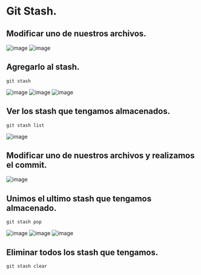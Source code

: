# Git Stash.
## Modificar uno de nuestros archivos.
![image](https://github.com/user-attachments/assets/7adccdbd-023b-4622-b489-b845f1b6a1b2)
![image](https://github.com/user-attachments/assets/4e76c531-a4b5-4698-a307-2fb35fa1fb0d)

## Agregarlo al stash.
```
git stash
```
![image](https://github.com/user-attachments/assets/1375f609-b403-4a05-bee8-9d59f0bf0eba)
![image](https://github.com/user-attachments/assets/56c2f77b-70bc-47a7-8a3f-b8865ddf985e)
![image](https://github.com/user-attachments/assets/9d4991cb-1b9f-4f6f-bb39-54d12e606fc2)

## Ver los stash que tengamos almacenados.
```
git stash list
```
![image](https://github.com/user-attachments/assets/7a00c922-b63b-4244-b0b4-ac881a1ea5fa)

## Modificar uno de nuestros archivos y realizamos el commit.
![image](https://github.com/user-attachments/assets/3a222486-d2bd-495d-9930-61caef9b0bb3)

## Unimos el ultimo stash que tengamos almacenado.
```
git stash pop
```
![image](https://github.com/user-attachments/assets/303bf71c-d2f3-475f-9293-8969f91f3e32)
![image](https://github.com/user-attachments/assets/29cb2611-d8d0-480f-a64f-f73612756998)
![image](https://github.com/user-attachments/assets/cf07cd7d-1ee4-49d4-8b15-65d66bbd0ad5)

## Eliminar todos los stash que tengamos.
```
git stash clear
```
